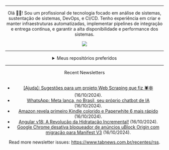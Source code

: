 <div align="center">
<hr>
<p>Olá 👋🏾! Sou um profissional de tecnologia focado em análise de sistemas, sustentação de sistemas, DevOps, e CI/CD. Tenho experiência em criar e manter infraestruturas automatizadas, implementar pipelines de integração e entrega contínua, e garantir a alta disponibilidade e performance dos sistemas.</p>
  <img src="https://media.giphy.com/media/yAGIvCiwPJn5C/giphy.gif">
<hr>
  <details>
  <summary>Meus repositórios preferidos</summary>
  <br />
  Alguns dos meus melhores repositórios:
  <br />
<br />
  <ul><li><a href=https://github.com/KubeNerd/aluratube target="_blank" rel="noopener noreferrer">KubeNerd/aluratube</a> (<b>0</b> ✨ and <b>0</b> 🍴): Aluratube - Desenvolvido durante a imersão React da Alura no final de 2022</li><li><a href=https://github.com/KubeNerd/nlw-ia target="_blank" rel="noopener noreferrer">KubeNerd/nlw-ia</a> (<b>0</b> ✨ and <b>0</b> 🍴): Projeto desenvolvido durante a NLW IA - Usando a API da OPENAI</li><li><a href=https://github.com/KubeNerd/nlw-journey-ia target="_blank" rel="noopener noreferrer">KubeNerd/nlw-journey-ia</a> (<b>0</b> ✨ and <b>0</b> 🍴): NLW IA - Agent de viagens usando python + langchain + GPT</li>
<li>More coming soon :).</li>
</ul>
  </details>
  <hr/>
    <summary>Recent Newsletters</summary>
  <br />
  <ul>
    <li><a href=https://www.tabnews.com.br/Bunny/sugestoes-para-um-projeto-web-scraping-que-fiz target="_blank" rel="noopener noreferrer">[Ajuda]: Sugestões para um projeto Web Scraping que fiz 🕷️🕸</a> (16/10/2024).</li><li><a href=https://www.tabnews.com.br/nowtanael/whatsapp-meta-lanca-no-brasil-seu-proprio-chatbot-de-ia target="_blank" rel="noopener noreferrer">WhatsApp: Meta lança, no Brasil, seu próprio chatbot de IA</a> (16/10/2024).</li><li><a href=https://www.tabnews.com.br/nowtanael/amazon-revela-primeiro-kindle-colorido-e-paperwhite-6-mais-rapido target="_blank" rel="noopener noreferrer">Amazon revela primeiro Kindle colorido e Paperwhite 6 mais rápido</a> (16/10/2024).</li><li><a href=https://www.tabnews.com.br/fabiomiranda/angular-v18-a-revolucao-da-hidratacao-incremental target="_blank" rel="noopener noreferrer">Angular v18: A Revolução da Hidratação Incremental!</a> (16/10/2024).</li><li><a href=https://www.tabnews.com.br/NewsletterOficial/google-chrome-desativa-bloqueador-de-anuncios-ublock-origin-com-migracao-para-manifest-v3 target="_blank" rel="noopener noreferrer">Google Chrome desativa bloqueador de anúncios uBlock Origin com migração para Manifest V3</a> (16/10/2024).</li>
  </ul>
<p>Read more newsletter issues: <a href="https://www.tabnews.com.br/recentes/rss">https://www.tabnews.com.br/recentes/rss</a>.</p>
  </details>
